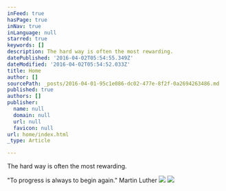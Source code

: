 ```yaml
---
inFeed: true
hasPage: true
inNav: true
inLanguage: null
starred: true
keywords: []
description: The hard way is often the most rewarding.
datePublished: '2016-04-02T05:54:55.349Z'
dateModified: '2016-04-02T05:54:52.033Z'
title: Home
author: []
sourcePath: _posts/2016-04-01-95c1e086-dc02-477e-8f2f-0a2694263486.md
published: true
authors: []
publisher:
  name: null
  domain: null
  url: null
  favicon: null
url: home/index.html
_type: Article

---
```

The hard way is often the most rewarding.

"To progress is always to begin again." Martin Luther
![](https://the-grid-user-content.s3-us-west-2.amazonaws.com/cf2ea5ab-666a-46fa-a380-f229b8250bdc.jpg)
![](https://the-grid-user-content.s3-us-west-2.amazonaws.com/b58f203d-2572-47a8-8312-411658a0095d.jpg)